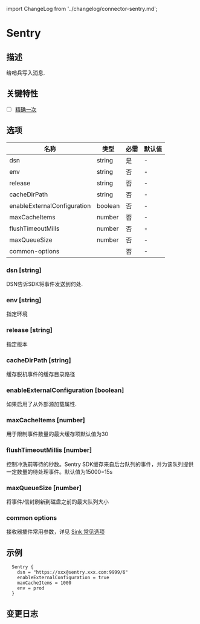 import ChangeLog from '../changelog/connector-sentry.md';

# Sentry

## 描述

给哨兵写入消息.

## 关键特性

- [ ] [精确一次](../../concept/connector-v2-features.md)

## 选项

|            名称                 |  类型   | 必需 | 默认值 |
|-----------------------------|---------|----|---------------|
| dsn                         | string  | 是  | -             |
| env                         | string  | 否  | -             |
| release                     | string  | 否 | -             |
| cacheDirPath                | string  | 否 | -             |
| enableExternalConfiguration | boolean | 否 | -             |
| maxCacheItems               | number  | 否 | -             |
| flushTimeoutMills           | number  | 否 | -             |
| maxQueueSize                | number  | 否 | -             |
| common-options              |         | 否 | -             |

### dsn [string]

DSN告诉SDK将事件发送到何处.

### env [string]

指定环境

### release [string]

指定版本

### cacheDirPath [string]

缓存脱机事件的缓存目录路径

### enableExternalConfiguration [boolean]

如果启用了从外部源加载属性.

### maxCacheItems [number]

用于限制事件数量的最大缓存项默认值为30

### flushTimeoutMillis [number]

控制冲洗前等待的秒数。Sentry SDK缓存来自后台队列的事件，并为该队列提供一定数量的待处理事件。默认值为15000=15s

### maxQueueSize [number]

将事件/信封刷新到磁盘之前的最大队列大小

### common options

接收器插件常用参数，详见 [Sink 常见选项](../sink-common-options.md) 

## 示例

```
  Sentry {
    dsn = "https://xxx@sentry.xxx.com:9999/6"
    enableExternalConfiguration = true
    maxCacheItems = 1000
    env = prod
  }

```

## 变更日志

<ChangeLog />